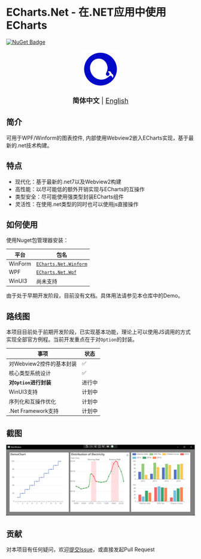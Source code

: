 # ECharts.Net - 在.NET应用中使用ECharts
[![NuGet Badge](https://buildstats.info/nuget/ECharts.Net.Core?includePreReleases=true)](https://www.nuget.org/packages/ECharts.Net.Core/0.0.1)
<div align=center><img height='100' src=".github/icon.png"></div>

<br/>

<div align=center> 
  <font size='4'>
    <strong>简体中文</strong> | <a href='/README.en.md'>English</a>
  </font>
</div>

## 简介
可用于WPF/Winform的图表控件, 内部使用Webview2嵌入ECharts实现，基于最新的.net技术构建。

## 特点
- 现代化：基于最新的.net7以及Webview2构建
- 高性能：以尽可能低的额外开销实现与ECharts的互操作
- 类型安全：尽可能使用强类型封装ECharts组件
- 灵活性：在使用.net类型的同时也可以使用js直接操作

## 如何使用
使用Nuget包管理器安装：

| 平台 | 包名 |
| --- | --- |
| WinForm | [`ECharts.Net.Winform`](https://www.nuget.org/packages/ECharts.Net.Winform/) |
| WPF | [`ECharts.Net.Wpf`](https://www.nuget.org/packages/ECharts.Net.Wpf/) |
| WinUI3 | 尚未支持 |

由于处于早期开发阶段，目前没有文档。具体用法请参见本仓库中的Demo。

## 路线图
本项目目前处于前期开发阶段，已实现基本功能，理论上可以使用JS调用的方式实现全部官方例程。当前开发重点在于对`Option`的封装。

| 事项 | 状态 |
| --- | --- |
| 对Webview2控件的基本封装 | ✅ |
| 核心类型系统设计 | ✅ |
| **对`Option`进行封装** | 进行中 |
| WinUI3支持 | 计划中 |
| 序列化和互操作优化 | 计划中 |
| .Net Framework支持 | 计划中 |

## 截图
![screenshot](/.github/screenshot-wpf.png)

## 贡献
对本项目有任何疑问，欢迎[提交Issue](https://github.com/AZhrZho/ECharts.Net/issues/new)，或直接发起Pull Request
